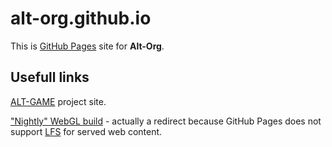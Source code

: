 # alt-org.github.io

This is [GitHub Pages](https://pages.github.com/) site for **Alt-Org**.

## Usefull links

[ALT-GAME](https://altgame.eu/) project site.

["Nightly" WebGL build](https://alt-org.github.io/builds/webgl) - actually a redirect because GitHub Pages does not support [LFS](https://git-lfs.github.com/) for served web content.

